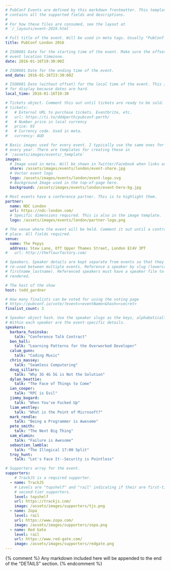 ```yaml
---
# PubConf Events are defined by this markdown frontmatter. This template
# contains all the supported fields and descriptions.
#
# For how these files are consumed, see the layout at
# `/_layouts/event-2019.html`

# Full title of the event. Will be used in meta tags. Usually "PubConf City Year"
title: PubConf London 2016

# ISO8601 Date for the starting time of the event. Make sure the offset is in the
# event location timezone.
date: 2016-01-16T19:30:00Z

# ISO8601 Date for the ending time of the event.
end_date: 2016-01-16T23:30:00Z

# ISO8601 Date (without offset) for the local time of the event. This is used
# for display because dates are hard.
local_time: 2016-01-16T19:30

# Tickets object. Comment this out until tickets are ready to be sold.
# tickets:
#   # External URL to purchase tickets. Eventbrite, etc.
#   url: https://ti.to/dddperth/pubconf-perth/
#   # Number price in local currency
#   price: 65
#   # Currency code. Used in meta.
#   currency: AUD

# Basic images used for every event. I typically use the same ones for a location
# every year. There are templates for creating these in
# `/assets/images/events/_template`
images:
  # Image used in meta. Will be shown in Twitter/Facebook when links are shared.
  share: /assets/images/events/london/event-share.jpg
  # Vector event logo
  logo: /assets/images/events/london/event-logo.svg
  # Background Image used in the top-of-page hero.
  background: /assets/images/events/london/event-hero-bg.jpg

# Most events have a conference partner. This is to highlight them.
partner:
  name: NDC London
  url: https://ndc-london.com/
  # Specific dimensions required. This is also in the image template.
  logo: /assets/images/events/london/partner-logo.png

# The venue where the event will be held. Comment it out until a contract is in
# place. All fields required.
venue:
  name: The Pepys
  address: Stew Lane, Off Upper Thames Street, London EC4V 3PT
#   url: http://theflourfactory.com/

# Speakers. Speaker details are kept separate from events so that they can be
# re-used between multiple events. Reference a speaker by slug (lowercase,
# firstname_lastname). Referenced speakers must have a speaker file to be
# rendered.

# The host of the show
host: todd_gardner

# How many finalists can be voted for using the voting page
# https://pubconf.io/vote/?event=<eventName>&hash=<secret>
finalist_count: 3

# Speaker object hash. Use the speaker slugs as the keys, alphabetically listed.
# Within each speaker are the event-specific details.
speakers:
  barbara_fusinska:
    talk: "Conference Talk Contract"
  ben_hall:
    talk: "Learning Patterns for the Overworked Developer"
  calum_gunn:
    talk: "Coding Music"
  chris_massey:
    talk: "Seamless Computering"
  doug_sillars:
    talk: "Why 3G 4G 5G is Not the Solution"
  dylan_beattie:
    talk: "The Face of Things to Come"
  ian_cooper:
    talk: "RPC is Evil"
  jimmy_bogard:
    talk: "When You've Fucked Up"
  liam_westley:
    talk: "What is the Point of Microsoft?"
  mark_rendle:
    talk: "Being a Programmer is Awesome"
  pete_smith:
    talk: "The Next Big Thing"
  sam_elamin:
    talk: "Failure is Awesome"
  sebastien_lambla:
    talk: "The Illogical 17:00 Split"
  troy_hunt:
    talk: "Let's Face It--Security is Pointless"

# Supporters array for the event.
supporters:
    # TrackJS is a required supporter.
  - name: TrackJS
    # Levels are "topshelf" and "rail" indicating if their are first-tier or
    # second-tier supporters.
    level: topshelf
    url: https://trackjs.com/
    image: /assets/images/supporters/tjs.png
  - name: Zopa
    level: rail
    url: https://www.zopa.com/
    image: /assets/images/supporters/zopa.png
  - name: Red Gate
    level: rail
    url: https://www.red-gate.com/
    image: /assets/images/supporters/redgate.png
---
```


{% comment %}
Any markdown included here will be appended to the end of the "DETAILS" section.
{% endcomment %}
